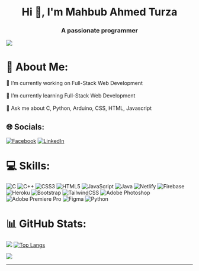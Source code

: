<h1 align="center">Hi 👋, I'm Mahbub Ahmed Turza</h1>
<h3 align="center">A passionate programmer</h3>

[![](https://visitcount.itsvg.in/api?id=Mahbub2001&icon=0&color=0)](https://visitcount.itsvg.in)

# 💫 About Me:
🔭 I’m currently working on Full-Stack Web Development<br><br>🌱 I’m currently learning Full-Stack Web Development<br><br>💬 Ask me about C, Python, Arduino, CSS, HTML, Javascript


## 🌐 Socials:
[![Facebook](https://img.shields.io/badge/Facebook-%231877F2.svg?logo=Facebook&logoColor=white)](https://facebook.com/profile.php?id=100076033624420) [![LinkedIn](https://img.shields.io/badge/LinkedIn-%230077B5.svg?logo=linkedin&logoColor=white)](https://www.linkedin.com/in/mahbub-ahmed-turza/) 

# 💻 Skills:
![C](https://img.shields.io/badge/c-%2300599C.svg?style=for-the-badge&logo=c&logoColor=white) ![C++](https://img.shields.io/badge/c++-%2300599C.svg?style=for-the-badge&logo=c%2B%2B&logoColor=white) ![CSS3](https://img.shields.io/badge/css3-%231572B6.svg?style=for-the-badge&logo=css3&logoColor=white) ![HTML5](https://img.shields.io/badge/html5-%23E34F26.svg?style=for-the-badge&logo=html5&logoColor=white) ![JavaScript](https://img.shields.io/badge/javascript-%23323330.svg?style=for-the-badge&logo=javascript&logoColor=%23F7DF1E) ![Java](https://img.shields.io/badge/java-%23ED8B00.svg?style=for-the-badge&logo=java&logoColor=white) ![Netlify](https://img.shields.io/badge/netlify-%23000000.svg?style=for-the-badge&logo=netlify&logoColor=#00C7B7) ![Firebase](https://img.shields.io/badge/firebase-%23039BE5.svg?style=for-the-badge&logo=firebase) ![Heroku](https://img.shields.io/badge/heroku-%23430098.svg?style=for-the-badge&logo=heroku&logoColor=white) ![Bootstrap](https://img.shields.io/badge/bootstrap-%23563D7C.svg?style=for-the-badge&logo=bootstrap&logoColor=white) ![TailwindCSS](https://img.shields.io/badge/tailwindcss-%2338B2AC.svg?style=for-the-badge&logo=tailwind-css&logoColor=white) ![Adobe Photoshop](https://img.shields.io/badge/adobephotoshop-%2331A8FF.svg?style=for-the-badge&logo=adobephotoshop&logoColor=white) ![Adobe Premiere Pro](https://img.shields.io/badge/Adobe%20Premiere%20Pro-9999FF.svg?style=for-the-badge&logo=Adobe%20Premiere%20Pro&logoColor=white) 	![Figma](https://img.shields.io/badge/figma-%23F24E1E.svg?style=for-the-badge&logo=figma&logoColor=white) ![Python](https://img.shields.io/badge/python-3670A0?style=for-the-badge&logo=python&logoColor=ffdd54)
# 📊 GitHub Stats:

![](https://github-readme-stats.vercel.app/api/top-langs/?username=Mahbub2001&theme=highcontrast&hide_border=false&include_all_commits=true&count_private=true&layout=compact)
[![Top Langs](https://github-readme-stats.vercel.app/api/top-langs/?username=Mahbub2001&layout=compact)](https://github.com/Mahbub2001/github-readme-stats)

![](https://github-readme-streak-stats.herokuapp.com/?user=Mahbub2001&theme=highcontrast&hide_border=false)<br/>


---


